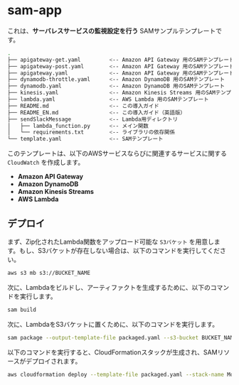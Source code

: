 # sam-app

これは、**サーバレスサービスの監視設定を行う** SAMサンプルテンプレートです。

```bash
.
├── apigateway-get.yaml         <-- Amazon API Gateway 用のSAMテンプレート
├── apigateway-post.yaml        <-- Amazon API Gateway 用のSAMテンプレート
├── apigateway.yaml             <-- Amazon API Gateway 用のSAMテンプレート
├── dynamodb-throttle.yaml      <-- Amazon DynamoDB 用のSAMテンプレート
├── dynamodb.yaml               <-- Amazon DynamoDB 用のSAMテンプレート
├── kinesis.yaml                <-- Amazon Kinesis Streams 用のSAMテンプレート
├── lambda.yaml                 <-- AWS Lambda 用のSAMテンプレート
├── README.md                   <-- この導入ガイド
├── README_EN.md                <-- この導入ガイド（英語版）
├── sendSlackMessage            <-- Lambda用ディレクトリ
│   ├── lambda_function.py      <-- メイン関数
│   └── requirements.txt        <-- ライブラリの依存関係
└── template.yaml               <-- SAMテンプレート
```

このテンプレートは、以下のAWSサービスならびに関連するサービスに関する `CloudWatch` を作成します。

+ **Amazon API Gateway**
+ **Amazon DynamoDB**
+ **Amazon Kinesis Streams**
+ **AWS Lambda**

## デプロイ

まず、Zip化されたLambda関数をアップロード可能な `S3バケット` を用意します。もし、S3バケットが存在しない場合は、以下のコマンドを実行してください。

```bash
aws s3 mb s3://BUCKET_NAME
```

次に、Lambdaをビルドし、アーティファクトを生成するために、以下のコマンドを実行します。

```bash
sam build
```

次に、LambdaをS3バケットに置くために、以下のコマンドを実行します。

```bash
sam package --output-template-file packaged.yaml --s3-bucket BUCKET_NAME
```

以下のコマンドを実行すると、CloudFormationスタックが生成され、SAMリソースがデプロイされます。

```bash
aws cloudformation deploy --template-file packaged.yaml --stack-name Monitoring --s3-bucket BUCKET_NAME --capabilities CAPABILITY_NAMED_IAM CAPABILITY_AUTO_EXPAND
```